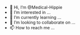- 👋 Hi, I’m @Medical-Hippie
- 👀 I’m interested in ...
- 🌱 I’m currently learning ...
- 💞️ I’m looking to collaborate on ...
- 📫 How to reach me ...

<!---
Medical-Hippie/Medical-Hippie is a ✨ special ✨ repository because its `README.md` (this file) appears on your GitHub profile.
You can click the Preview link to take a look at your changes.
--->
